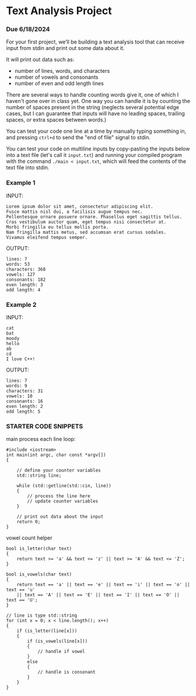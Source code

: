 # Text Analysis Project
### Due 6/18/2024

For your first project, we’ll be building a text analysis tool that can receive input from stdin and print out some data about it. 

It will print out data such as:
- number of lines, words, and characters
- number of vowels and consonants
- number of even and odd length lines


There are several ways to handle counting words give it, one of which I haven't 
gone over in class yet. One way you can handle it is by counting the number of spaces 
present in the string (neglects several potential edge cases, but I can guarantee that
inputs will have no leading spaces, trailing spaces, or extra spaces between words.)


You can test your code one line at a time by manually typing something in, and pressing 
`ctrl+d` to send the "end of file" signal to stdin. 

You can test your code on multiline inputs by copy-pasting the inputs below into a text file 
(let's call it `input.txt`) and running your compiled program with the command 
`./main < input.txt`, which will feed the contents of the text file into stdin. 

### Example 1
INPUT:
```
Lorem ipsum dolor sit amet, consectetur adipiscing elit.
Fusce mattis nisl dui, a facilisis augue tempus nec.
Pellentesque ornare posuere ornare. Phasellus eget sagittis tellus.
Cras vestibulum auctor quam, eget tempus nisi consectetur at.
Morbi fringilla eu tellus mollis porta. 
Nam fringilla mattis metus, sed accumsan erat cursus sodales.
Vivamus eleifend tempus semper.
```

OUTPUT: 
```
lines: 7
words: 53
characters: 368
vowels: 127
consonants: 182
even length: 3
odd length: 4
``` 


### Example 2
INPUT: 
```
cat
bat
moody
hello
ab
cd
I love C++!
```

OUTPUT: 
```
lines: 7
words: 9
characters: 31
vowels: 10
consonants: 16
even length: 2
odd length: 5
```


### STARTER CODE SNIPPETS

main process each line loop: 
```
#include <iostream>
int main(int argc, char const *argv[])
{

    // define your counter variables
    std::string line;

    while (std::getline(std::cin, line))
    {
        // process the line here
        // update counter variables
    }

    // print out data about the input
    return 0;
}
```

vowel count helper
```
bool is_letter(char text)
{
    return text >= 'a' && text <= 'z' || text >= 'A' && text <= 'Z';
}

bool is_vowels(char text)
{
    return text == 'a' || text == 'e' || text == 'i' || text == 'o' || text == 'u' 
    || text == 'A' || text == 'E' || text == 'I' || text == 'O' || text == 'U';
}
```
```
// line is type std::string
for (int x = 0; x < line.length(); x++)
{
    if (is_letter(line[x]))
    {
        if (is_vowels(line[x]))
        {
            // handle if vowel
        }
        else
        {
            // handle is consonant
        }
    }
}
```